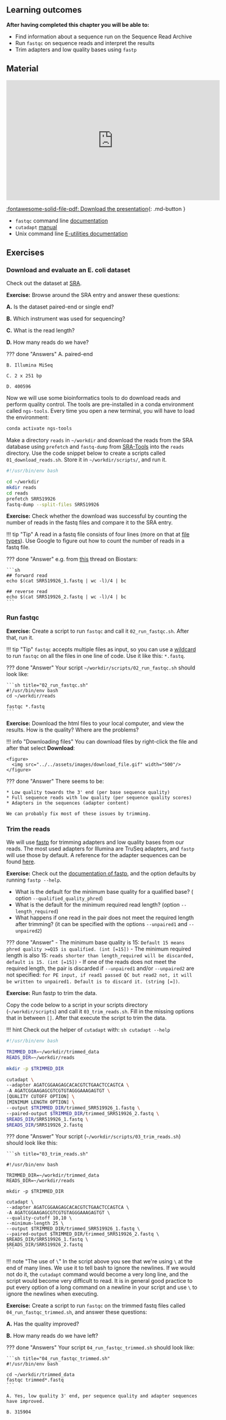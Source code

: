 ## Learning outcomes

**After having completed this chapter you will be able to:**

- Find information about a sequence run on the Sequence Read Archive
- Run `fastqc` on sequence reads and interpret the results
- Trim adapters and low quality bases using `fastp`

## Material

<iframe width="560" height="315" src="https://www.youtube.com/embed/iCOF6yaQFPE" title="YouTube video player" frameborder="0" allow="accelerometer; autoplay; clipboard-write; encrypted-media; gyroscope; picture-in-picture; web-share" allowfullscreen></iframe>

[:fontawesome-solid-file-pdf: Download the presentation](../assets/pdf/quality_control.pdf){: .md-button }

* `fastqc` command line [documentation](https://www.bioinformatics.babraham.ac.uk/projects/fastqc/INSTALL.txt)
* `cutadapt` [manual](https://cutadapt.readthedocs.io/en/stable/)
* Unix command line [E-utilities documentation](https://www.ncbi.nlm.nih.gov/books/NBK179288/)

## Exercises

### Download and evaluate an E. coli dataset

Check out the dataset at [SRA](https://www.ncbi.nlm.nih.gov/sra/?term=SRR519926).

**Exercise:** Browse around the SRA entry and answer these questions:

**A.** Is the dataset paired-end or single end?

**B.** Which instrument was used for sequencing?

**C.** What is the read length?

**D.** How many reads do we have?

??? done "Answers"
    A. paired-end

    B. Illumina MiSeq

    C. 2 x 251 bp

    D. 400596

Now we will use some bioinformatics tools to do download reads and perform quality control. The tools are pre-installed in a conda environment called `ngs-tools`. Every time you open a new terminal, you will have to load the environment:

```sh
conda activate ngs-tools
```

Make a directory `reads` in `~/workdir` and download the reads from the SRA database using `prefetch` and `fastq-dump` from [SRA-Tools](https://ncbi.github.io/sra-tools/) into the `reads` directory. Use the code snippet below to create a scripts called `01_download_reads.sh`. Store it in `~/workdir/scripts/`, and run it.

```sh title="01_download_reads.sh"
#!/usr/bin/env bash

cd ~/workdir
mkdir reads
cd reads
prefetch SRR519926
fastq-dump --split-files SRR519926
```

**Exercise:** Check whether the download was successful by counting the number of reads in the fastq files and compare it to the SRA entry.

!!! tip "Tip"
    A read in a fastq file consists of four lines (more on that at [file types](../day2/file_types.md)). Use Google to figure out how to count the number of reads in a fastq file.

??? done "Answer"
    e.g. from [this](https://www.biostars.org/p/139006/) thread on Biostars:

    ```sh
    ## forward read
    echo $(cat SRR519926_1.fastq | wc -l)/4 | bc

    ## reverse read
    echo $(cat SRR519926_2.fastq | wc -l)/4 | bc
    ```

### Run fastqc

**Exercise:** Create a script to run `fastqc` and call it `02_run_fastqc.sh`. After that, run it.

!!! tip "Tip"
    `fastqc` accepts multiple files as input, so you can use a [wildcard](https://en.wikipedia.org/wiki/Glob_(programming)) to run `fastqc` on all the files in one line of code. Use it like this: `*.fastq`.  

??? done "Answer"
    Your script `~/workdir/scripts/02_run_fastqc.sh` should look like:

    ```sh title="02_run_fastqc.sh"
    #!/usr/bin/env bash
    cd ~/workdir/reads

    fastqc *.fastq
    ```

**Exercise:** Download the html files to your local computer, and view the results. How is the quality? Where are the problems?

!!! info "Downloading files"
    You can download files by right-click the file and after that select **Download**:

    <figure>
      <img src="../../assets/images/download_file.gif" width="500"/>
    </figure>

??? done "Answer"
    There seems to be:

    * Low quality towards the 3' end (per base sequence quality)
    * Full sequence reads with low quality (per sequence quality scores)
    * Adapters in the sequences (adapter content)

    We can probably fix most of these issues by trimming.

### Trim the reads

We will use [fastp](https://github.com/OpenGene/fastp) for trimming adapters and low quality bases from our reads. The most used adapters for Illumina are TruSeq adapters, and `fastp` will use those by default. A reference for the adapter sequences can be found [here](https://support.illumina.com/bulletins/2016/12/what-sequences-do-i-use-for-adapter-trimming.html).

**Exercise:** Check out the [documentation of fastp](https://github.com/OpenGene/fastp), and the option defaults by running `fastp --help`. 
- What is the default for the minimum base quality for a qualified base? ( option `--qualified_quality_phred`)
- What is the default for the minimum required read length? (option `--length_required`)
- What happens if one read in the pair does not meet the required length after trimming? (it can be specified with the options `--unpaired1` and `--unpaired2`)

??? done "Answer"
    - The minimum base quality is 15: `Default 15 means phred quality >=Q15 is qualified. (int [=15])`
    - The minimum required length is also 15: `reads shorter than length_required will be discarded, default is 15. (int [=15])`
    - If one of the reads does not meet the required length, the pair is discarded if `--unpaired1` and/or `--unpaired2` are not specified: `for PE input, if read1 passed QC but read2 not, it will be written to unpaired1. Default is to discard it. (string [=])`. 

**Exercise:** Run fastp to trim the data.  

Copy the code below to a script in your scripts directory (`~/workdir/scripts`) and call it `03_trim_reads.sh`. Fill in the missing options that in between `[]`. After that execute the script to trim the data.

!!! hint
    Check out the helper of `cutadapt` with:
    ```sh
    cutadapt --help
    ```

```sh title="03_trim_reads.sh"
#!/usr/bin/env bash

TRIMMED_DIR=~/workdir/trimmed_data
READS_DIR=~/workdir/reads

mkdir -p $TRIMMED_DIR

cutadapt \
--adapter AGATCGGAAGAGCACACGTCTGAACTCCAGTCA \
-A AGATCGGAAGAGCGTCGTGTAGGGAAAGAGTGT \
[QUALITY CUTOFF OPTION] \
[MINIMUM LENGTH OPTION] \
--output $TRIMMED_DIR/trimmed_SRR519926_1.fastq \
--paired-output $TRIMMED_DIR/trimmed_SRR519926_2.fastq \
$READS_DIR/SRR519926_1.fastq \
$READS_DIR/SRR519926_2.fastq
```

??? done "Answer"
    Your script (`~/workdir/scripts/03_trim_reads.sh`) should look like this:

    ```sh title="03_trim_reads.sh"

    #!/usr/bin/env bash

    TRIMMED_DIR=~/workdir/trimmed_data
    READS_DIR=~/workdir/reads

    mkdir -p $TRIMMED_DIR

    cutadapt \
    --adapter AGATCGGAAGAGCACACGTCTGAACTCCAGTCA \
    -A AGATCGGAAGAGCGTCGTGTAGGGAAAGAGTGT \
    --quality-cutoff 10,10 \
    --minimum-length 25 \
    --output $TRIMMED_DIR/trimmed_SRR519926_1.fastq \
    --paired-output $TRIMMED_DIR/trimmed_SRR519926_2.fastq \
    $READS_DIR/SRR519926_1.fastq \
    $READS_DIR/SRR519926_2.fastq
    ```

!!! note "The use of `\`"
    In the script above you see that we're using `\` at the end of many lines. We use it to tell bash to ignore the newlines. If we would not do it, the `cutadapt` command would become a very long line, and the script would become very difficult to read. It is in general good practice to put every option of a long command on a newline in your script and use `\` to ignore the newlines when executing.

**Exercise:** Create a script to run `fastqc` on the trimmed fastq files called `04_run_fastqc_trimmed.sh`, and answer these questions:

**A.** Has the quality improved?

**B.** How many reads do we have left?


??? done "Answers"
    Your script `04_run_fastqc_trimmed.sh` should look like:

    ```sh title="04_run_fastqc_trimmed.sh"
    #!/usr/bin/env bash

    cd ~/workdir/trimmed_data
    fastqc trimmed*.fastq
    ```

    A. Yes, low quality 3' end, per sequence quality and adapter sequences have improved.

    B. 315904
